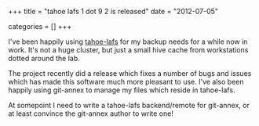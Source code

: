 +++
title = "tahoe lafs 1 dot 9 2 is released"
date = "2012-07-05"


categories = []
+++

I've been happily using [tahoe-lafs](http://www.tahoe-lafs.org) for my
backup needs for a while now in work. It's not a huge cluster, but just
a small hive cache from workstations dotted around the lab.

The project recently did a release which fixes a number of bugs and
issues which has made this software much more pleasant to use. I've
also been happily using git-annex to manage my files which reside in
tahoe-lafs.

At somepoint I need to write a tahoe-lafs backend/remote for git-annex,
or at least convince the git-annex author to write one!
